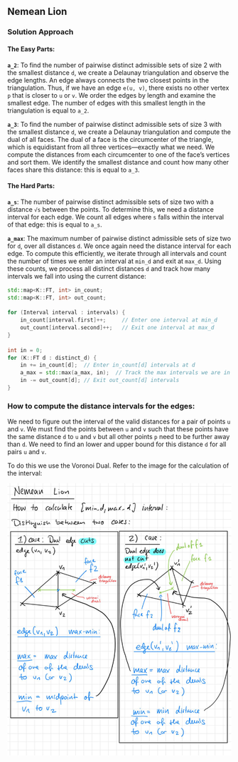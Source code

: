 ## Nemean Lion

### Solution Approach

#### The Easy Parts:

**`a_2`**: To find the number of pairwise distinct admissible sets of size 2 with the smallest distance `d`, we create a Delaunay triangulation and observe the edge lengths. An edge always connects the two closest points in the triangulation. Thus, if we have an edge `e(u, v)`, there exists no other vertex `p` that is closer to `u` or `v`. We order the edges by length and examine the smallest edge. The number of edges with this smallest length in the triangulation is equal to `a_2`.

**`a_3`**: To find the number of pairwise distinct admissible sets of size 3 with the smallest distance `d`, we create a Delaunay triangulation and compute the dual of all faces. The dual of a face is the circumcenter of the triangle, which is equidistant from all three vertices—exactly what we need. We compute the distances from each circumcenter to one of the face’s vertices and sort them. We identify the smallest distance and count how many other faces share this distance: this is equal to `a_3`.

#### The Hard Parts:

**`a_s`**: The number of pairwise distinct admissible sets of size two with a distance `√s` between the points. To determine this, we need a distance interval for each edge. We count all edges where `s` falls within the interval of that edge: this is equal to `a_s`.

**`a_max`**: The maximum number of pairwise distinct admissible sets of size two for `d`, over all distances `d`. We once again need the distance interval for each edge. To compute this efficiently, we iterate through all intervals and count the number of times we enter an interval at `min_d` and exit at `max_d`. Using these counts, we process all distinct distances `d` and track how many intervals we fall into using the current distance:

```c++
std::map<K::FT, int> in_count;
std::map<K::FT, int> out_count;

for (Interval interval : intervals) {
    in_count[interval.first]++;     // Enter one interval at min_d
    out_count[interval.second]++;   // Exit one interval at max_d
}

int in = 0;
for (K::FT d : distinct_d) {
    in += in_count[d];  // Enter in_count[d] intervals at d
    a_max = std::max(a_max, in);  // Track the max intervals we are in
    in -= out_count[d]; // Exit out_count[d] intervals
}

```

### How to compute the distance intervals for the edges:

We need to figure out the interval of the valid distances for a pair of points `u` and `v`.
We must find the points between `u` and `v` such that these points have the same distance `d` to `u` and `v` but all other points `p` need to be further away than `d`. We need to find an lower and upper bound for this distance `d` for all pairs `u` and `v`.

To do this we use the Voronoi Dual. Refer to the image for the calculation of the interval:

![Nemean Lion](/week_12/nemean-lion/1.jpeg)



